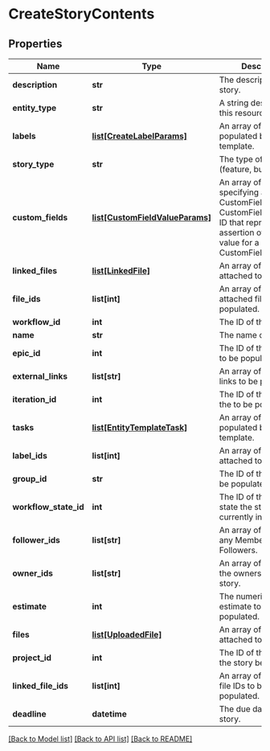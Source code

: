 # CreateStoryContents

## Properties
Name | Type | Description | Notes
------------ | ------------- | ------------- | -------------
**description** | **str** | The description of the story. | [optional] 
**entity_type** | **str** | A string description of this resource. | [optional] 
**labels** | [**list[CreateLabelParams]**](CreateLabelParams.md) | An array of labels to be populated by the template. | [optional] 
**story_type** | **str** | The type of story (feature, bug, chore). | [optional] 
**custom_fields** | [**list[CustomFieldValueParams]**](CustomFieldValueParams.md) | An array of maps specifying a CustomField ID and CustomFieldEnumValue ID that represents an assertion of some value for a CustomField. | [optional] 
**linked_files** | [**list[LinkedFile]**](LinkedFile.md) | An array of linked files attached to the story. | [optional] 
**file_ids** | **list[int]** | An array of the attached file IDs to be populated. | [optional] 
**workflow_id** | **int** | The ID of the workflow. | [optional] 
**name** | **str** | The name of the story. | [optional] 
**epic_id** | **int** | The ID of the epic the to be populated. | [optional] 
**external_links** | **list[str]** | An array of external links to be populated. | [optional] 
**iteration_id** | **int** | The ID of the iteration the to be populated. | [optional] 
**tasks** | [**list[EntityTemplateTask]**](EntityTemplateTask.md) | An array of tasks to be populated by the template. | [optional] 
**label_ids** | **list[int]** | An array of label ids attached to the story. | [optional] 
**group_id** | **str** | The ID of the group to be populated. | [optional] 
**workflow_state_id** | **int** | The ID of the workflow state the story is currently in. | [optional] 
**follower_ids** | **list[str]** | An array of UUIDs for any Members listed as Followers. | [optional] 
**owner_ids** | **list[str]** | An array of UUIDs of the owners of this story. | [optional] 
**estimate** | **int** | The numeric point estimate to be populated. | [optional] 
**files** | [**list[UploadedFile]**](UploadedFile.md) | An array of files attached to the story. | [optional] 
**project_id** | **int** | The ID of the project the story belongs to. | [optional] 
**linked_file_ids** | **list[int]** | An array of the linked file IDs to be populated. | [optional] 
**deadline** | **datetime** | The due date of the story. | [optional] 

[[Back to Model list]](../README.md#documentation-for-models) [[Back to API list]](../README.md#documentation-for-api-endpoints) [[Back to README]](../README.md)


